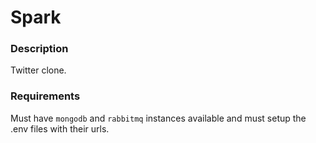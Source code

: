 # Spark

### Description

Twitter clone.

### Requirements

Must have `mongodb` and `rabbitmq` instances available and must setup the .env files with their urls.
